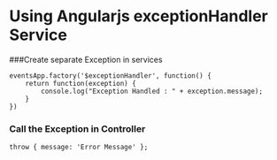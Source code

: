 # Using Angularjs exceptionHandler Service


###Create separate Exception in services

	eventsApp.factory('$exceptionHandler', function() {
	    return function(exception) {
	        console.log("Exception Handled : " + exception.message);
	    }
	})

### Call the Exception in Controller

	throw { message: 'Error Message' };